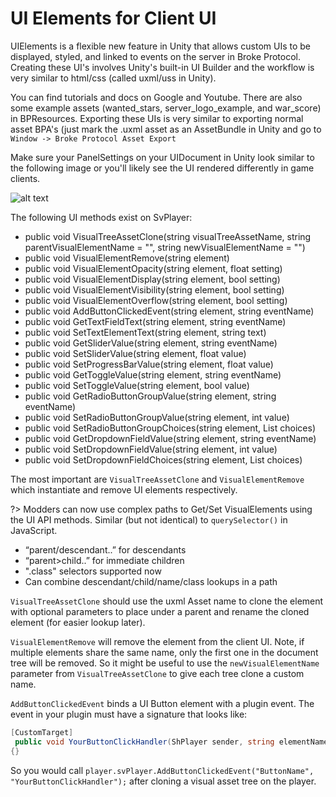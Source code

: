 # UI Elements for Client UI

UIElements is a flexible new feature in Unity that allows custom UIs to be displayed, styled, and linked to events on the server in Broke Protocol.
Creating these UI's involves Unity's built-in UI Builder and the workflow is very similar to html/css (called uxml/uss in Unity).

You can find tutorials and docs on Google and Youtube. There are also some example assets (wanted_stars, server_logo_example, and war_score) in BPResources.
Exporting these UIs is very similar to exporting normal asset BPA's (just mark the .uxml asset as an AssetBundle in Unity and go to `Window -> Broke Protocol Asset Export`

Make sure your PanelSettings on your UIDocument in Unity look similar to the following image or you'll likely see the UI rendered differently in game clients.

![alt text](https://brokeprotocol.com/wp-content/uploads/PanelSettings.png "Panel Settings")

The following UI methods exist on SvPlayer:
* public void VisualTreeAssetClone(string visualTreeAssetName, string parentVisualElementName = "", string newVisualElementName = "")
* public void VisualElementRemove(string element)
* public void VisualElementOpacity(string element, float setting)
* public void VisualElementDisplay(string element, bool setting)
* public void VisualElementVisibility(string element, bool setting)
* public void VisualElementOverflow(string element, bool setting)
* public void AddButtonClickedEvent(string element, string eventName)
* public void GetTextFieldText(string element, string eventName)
* public void SetTextElementText(string element, string text)
* public void GetSliderValue(string element, string eventName)
* public void SetSliderValue(string element, float value)
* public void SetProgressBarValue(string element, float value)
* public void GetToggleValue(string element, string eventName)
* public void SetToggleValue(string element, bool value)
* public void GetRadioButtonGroupValue(string element, string eventName)
* public void SetRadioButtonGroupValue(string element, int value)
* public void SetRadioButtonGroupChoices(string element, List<string> choices)
* public void GetDropdownFieldValue(string element, string eventName)
* public void SetDropdownFieldValue(string element, int value)
* public void SetDropdownFieldChoices(string element, List<string> choices)

The most important are `VisualTreeAssetClone` and `VisualElementRemove` which instantiate and remove UI elements respectively.

?> Modders can now use complex paths to Get/Set VisualElements using the UI API methods. Similar (but not identical) to `querySelector()` in JavaScript.
* “parent/descendant..” for descendants
* “parent>child..” for immediate children
* ".class" selectors supported now
* Can combine descendant/child/name/class lookups in a path

`VisualTreeAssetClone` should use the uxml Asset name to clone the element with optional parameters to place under a parent and rename the cloned element (for easier lookup later).

`VisualElementRemove` will remove the element from the client UI. Note, if multiple elements share the same name, only the first one in the document tree will be removed. So it might be useful to use the `newVisualElementName` parameter from `VisualTreeAssetClone` to give each tree clone a custom name.

`AddButtonClickedEvent` binds a UI Button element with a plugin event. The event in your plugin must have a signature that looks like:

```cs
[CustomTarget]
 public void YourButtonClickHandler(ShPlayer sender, string elementName)
{}
```
So you would call `player.svPlayer.AddButtonClickedEvent("ButtonName", "YourButtonClickHandler");` after cloning a visual asset tree on the player.
